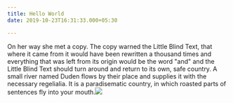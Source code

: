 ```yaml
---
title: Hello World
date: 2019-10-23T16:31:33.000+05:30

---
```

On her way she met a copy. The copy warned the Little Blind Text, that where it came from it would have been rewritten a thousand times and everything that was left from its origin would be the word "and" and the Little Blind Text should turn around and return to its own, safe country. A small river named Duden flows by their place and supplies it with the necessary regelialia. It is a paradisematic country, in which roasted parts of sentences fly into your mouth.![](/uploads/15.png)